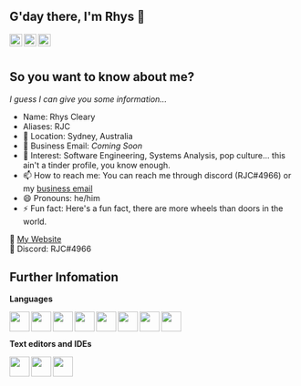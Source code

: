 <head>
  <link rel="stylesheet" href="https://cdn.jsdelivr.net/gh/devicons/devicon@v2.10.1/devicon.min.css">
</head>

## G'day there, I'm Rhys 👋

<a href="https://twitter.com/rjclive" target="_blank">
  <img align="left" width="22px" src="https://cdn.jsdelivr.net/gh/devicons/devicon/icons/twitter/twitter-original.svg" />
</a>

<a href="https://www.instagram.com/RJCLive_/" target="_blank">
  <img align="left" width="22px" src="https://upload.wikimedia.org/wikipedia/commons/9/95/Instagram_logo_2022.svg" />
</a>

<a href="https://open.spotify.com/user/ftjp5yx7ymxosfom8e44rere5?si=ba94ebb7a73c4045" target="_blank">
  <img align="left" width="22px" src="https://upload.wikimedia.org/wikipedia/commons/7/74/Spotify_App_Logo.svg" />
</a>

<br />
<br />


<!--
**rhyscleary/rhyscleary** is a ✨ _special_ ✨ repository because its `README.md` (this file) appears on your GitHub profile.

Here are some ideas to get you started:

- 🔭 I’m currently working on ...
<!-- - 🌱 I’m currently learning ...
- 👯 I’m looking to collaborate on ...
- 🤔 I’m looking for help with ...
- 💬 Ask me about ... -->

## So you want to know about me?
*I guess I can give you some information...*
- Name: Rhys Cleary
- Aliases: RJC
- 📌 Location: Sydney, Australia
- 📧 Business Email: *Coming Soon*
- 📙 Interest: Software Engineering, Systems Analysis, pop culture... this ain't a tinder profile, you know enough.
- 📫 How to reach me: You can reach me through discord (RJC#4966) or my <a href="mailto:email@gmail.com?">business email</a>
- 😄 Pronouns: he/him
- ⚡ Fun fact: Here's a fun fact, there are more wheels than doors in the world. 

🔗 <a href="https://www.w3schools.com/">My Website</a>
<br />
👾 Discord: RJC#4966

## Further Infomation
**Languages** 

<img align="left" width="35px" src="https://cdn.jsdelivr.net/gh/devicons/devicon/icons/python/python-original.svg" />

<img align="left" width="35px" src="https://cdn.jsdelivr.net/gh/devicons/devicon/icons/java/java-original.svg" />

<img align="left" width="35px" src="https://cdn.jsdelivr.net/gh/devicons/devicon/icons/html5/html5-original-wordmark.svg" />

<img align="left" width="35px" src="https://cdn.jsdelivr.net/gh/devicons/devicon/icons/javascript/javascript-original.svg" />

<img align="left" width="35px" src="https://cdn.jsdelivr.net/gh/devicons/devicon/icons/css3/css3-original.svg" />

<img align="left" width="35px" src="https://cdn.jsdelivr.net/gh/devicons/devicon/icons/mysql/mysql-original.svg" />

<img align="left" width="35px" src="https://cdn.jsdelivr.net/gh/devicons/devicon/icons/arduino/arduino-original.svg" />

<img align="left" width="35px" src="https://cdn.jsdelivr.net/gh/devicons/devicon/icons/dotnetcore/dotnetcore-original.svg" />
   
<br />
<br />
      
**Text editors and IDEs**

<img align="left" width="35px" src="https://cdn.jsdelivr.net/gh/devicons/devicon/icons/intellij/intellij-original.svg" />

<img align="left" width="35px" src="https://cdn.jsdelivr.net/gh/devicons/devicon/icons/vscode/vscode-original.svg" />

<img align="left" width="35px" src="https://cdn.jsdelivr.net/gh/devicons/devicon/icons/atom/atom-original.svg" />
